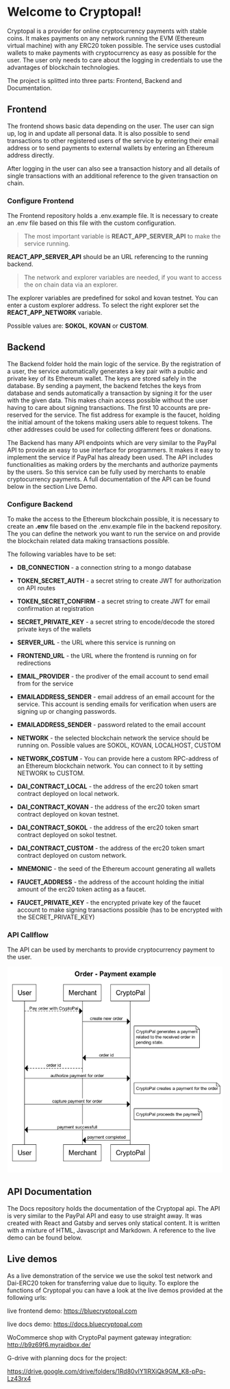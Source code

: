 # Welcome to Cryptopal!

Cryptopal is a provider for online cryptocurrency payments with stable coins. It makes payments on any network running the EVM (Ethereum virtual machine) with any ERC20 token possible. The service uses custodial wallets to make payments with cryptocurrency as easy as possible for the user. The user only needs to care about the logging in credentials to use the advantages of blockchain technologies.

The project is splitted into three parts: Frontend, Backend and Documentation.

## Frontend

The frontend shows basic data depending on the user. The user can sign up, log in and update all personal data. It is also possible to send transactions to other registered users of the service by entering their email address or to send payments to external wallets by entering an Ethereum address directly.

After logging in the user can also see a transaction history and all details of single transactions with an additional reference to the given transaction on chain.

### Configure Frontend

The Frontend repository holds a .env.example file. It is necessary to create an .env file based on this file with the custom configuration.

> The most important variable is **REACT_APP_SERVER_API** to make the service running.

**REACT_APP_SERVER_API** should be an URL referencing to the running backend.

> The network and explorer variables are needed, if you want to access the on chain data via an explorer.

The explorer variables are predefined for sokol and kovan testnet. You can enter a custom explorer address. To select the right explorer set the **REACT_APP_NETWORK** variable.

Possible values are: **SOKOL**, **KOVAN** or **CUSTOM**.

## Backend

The Backend folder hold the main logic of the service. By the registration of a user, the service automatically generates a key pair with a public and private key of its Ethereum wallet. The keys are stored safely in the database. By sending a payment, the backend fetches the keys from database and sends automatically a transaction by signing it for the user with the given data. This makes chain access possible without the user having to care about signing transactions. The first 10 accounts are pre-reserved for the service. The fist address for example is the faucet, holding the initial amount of the tokens making users able to request tokens. The other addresses could be used for collecting different fees or donations.

The Backend has many API endpoints which are very similar to the PayPal API to provide an easy to use interface for programmers. It makes it easy to implement the service if PayPal has already been used. The API includes functionalities as making orders by the merchants and authorize payments by the users. So this service can be fully used by merchants to enable cryptocurrency payments. A full documentation of the API can be found below in the section Live Demo.

### Configure Backend

To make the access to the Ethereum blockchain possible, it is necessary to create an **.env** file based on the .env.example file in the backend repository. The you can define the network you want to run the service on and provide the blockchain related data making transactions possible.

The following variables have to be set:

- **DB_CONNECTION** - a connection string to a mongo database

- **TOKEN_SECRET_AUTH** - a secret string to create JWT for authorization on API routes

- **TOKEN_SECRET_CONFIRM** - a secret string to create JWT for email confirmation at registration

- **SECRET_PRIVATE_KEY** - a secret string to encode/decode the stored private keys of the wallets

- **SERVER_URL** - the URL where this service is running on

- **FRONTEND_URL** - the URL where the frontend is running on for redirections

- **EMAIL_PROVIDER** - the prodiver of the email account to send email from for the service

- **EMAILADDRESS_SENDER** - email address of an email account for the service. This account is sending emails for verification when users are signing up or changing passwords.

- **EMAILADDRESS_SENDER** - password related to the email account

- **NETWORK** - the selected blockchain network the service should be running on. Possible values are SOKOL, KOVAN, LOCALHOST, CUSTOM

- **NETWORK_COSTUM** - You can provide here a custom RPC-address of an Ethereum blockchain network. You can connect to it by setting NETWORK to CUSTOM.

- **DAI_CONTRACT_LOCAL** - the address of the erc20 token smart contract deployed on local network.

- **DAI_CONTRACT_KOVAN** - the address of the erc20 token smart contract deployed on kovan testnet.

- **DAI_CONTRACT_SOKOL** - the address of the erc20 token smart contract deployed on sokol testnet.

- **DAI_CONTRACT_CUSTOM** - the address of the erc20 token smart contract deployed on custom network.

- **MNEMONIC** - the seed of the Ethereum account generating all wallets

- **FAUCET_ADDRESS** - the address of the account holding the initial amount of the erc20 token acting as a faucet.

- **FAUCET_PRIVATE_KEY** - the encrypted private key of the faucet account to make signing transactions possible (has to be encrypted with the SECRET_PRIVATE_KEY)

### API Callflow

The API can be used by merchants to provide cryptocurrency payment to the user.

![alt text](https://github.com/c3ai-lab/cryptopal/blob/master/diagram.png)

## API Documentation

The Docs repository holds the documentation of the Cryptopal api. The API is very similar to the PayPal API and easy to use straight away. It was created with React and Gatsby and serves only statical content. It is written with a mixture of HTML, Javascript and Markdown. A reference to the live demo can be found below.

## Live demos

As a live demonstration of the service we use the sokol test network and Dai-ERC20 token for transferring value due to liquity. To explore the functions of Cryptopal you can have a look at the live demos provided at the following urls:

live frontend demo: https://bluecryptopal.com

live docs demo: https://docs.bluecryptopal.com

WoCommerce shop with CryptoPal payment gateway integration: http://b9z69f6.myraidbox.de/

G-drive with planning docs for the project:

https://drive.google.com/drive/folders/1Rd80vIY1lRXiQk9GM_K8-pPq-Lz43rx4
